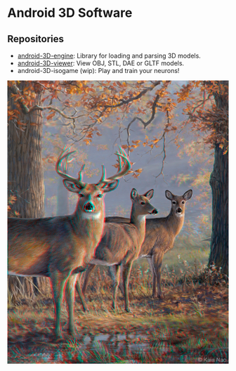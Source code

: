 # Android 3D Software

## Repositories

- [android-3D-engine](https://github.com/the3deer/android-3D-engine): Library for loading and parsing 3D models.
- [android-3D-viewer](https://github.com/the3deer/android-3D-model-viewer): View OBJ, STL, DAE or GLTF models.
- android-3D-isogame (wip): Play and train your neurons!


![alt text](3ddeer.jpg)

